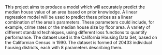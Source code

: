 This project aims to produce a model which will accurately predict the median house value of an area based on prior knowledge. A linear regression model will be used to predict these prices as a linear combination of the area’s parameters. These parameters could include, for example, crime rates or the median house size by floor area. A variety of different standard techniques, using different loss functions to quantify performance. The dataset used is the California Housing Data Set, based on the Californian Census in 1990. The dataset is formed of 20433 individual housing districts, each with 8 parameters describing them.
